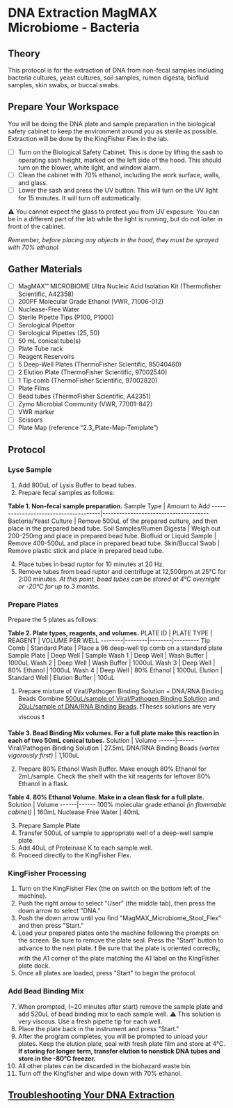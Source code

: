 # DNA Extraction MagMAX Microbiome - Bacteria

## Theory
This protocol is for the extraction of DNA from non-fecal samples including bacteria cultures, yeast cultures, soil samples, rumen digesta, biofluid samples, skin swabs, or buccal swabs. 

## Prepare Your Workspace
You will be doing the DNA plate and sample preparation in the biological safety cabinet to keep the environment around you as sterile as possible. Extraction will be done by the KingFisher Flex in the lab. 

- [ ] Turn on the Biological Safety Cabinet. This is done by lifting the sash to operating sash height, marked on the left side of the hood. This should turn on the blower, white light, and window alarm. 
- [ ] Clean the cabinet with 70% ethanol, including the work surface, walls, and glass.
- [ ] Lower the sash and press the UV button. This will turn on the UV light for 15 minutes. It will turn off automatically. 

⚠️ You cannot expect the glass to protect you from UV exposure. You can be in a different part of the lab while the light is running, but do not loiter in front of the cabinet.

*Remember, before placing any objects in the hood, they must be sprayed with 70% ethanol.*

## Gather Materials
- [ ] MagMAX™ MICROBIOME Ultra Nucleic Acid Isolation Kit (Thermofisher Scientific, A42358)
- [ ] 200PF Molecular Grade Ethanol (VWR, 71006-012)
- [ ] Nuclease-Free Water 
- [ ] Sterile Pipette Tips (P100, P1000)
- [ ] Serological Pipettor
- [ ] Serological Pipettes (25, 50)
- [ ] 50 mL conical tube(s)
- [ ] Plate Tube rack
- [ ] Reagent Reservoirs 
- [ ] 5 Deep-Well Plates (ThermoFisher Scientific, 95040460)
- [ ] 2 Elution Plate (ThermoFisher Scientific, 97002540)
- [ ] 1 Tip comb (ThermoFisher Scientific, 97002820)
- [ ] Plate Films 
- [ ] Bead tubes (ThermoFisher Scientific, A42351)
- [ ] Zymo Microbial Community (VWR, 77001-842)
- [ ] VWR marker
- [ ] Scissors
- [ ] Plate Map (reference “2.3_Plate-Map-Template”)

## Protocol 

### Lyse Sample 
1. Add 800uL of Lysis Buffer to bead tubes. 
2. Prepare fecal samples as follows: 

**Table 1. Non-fecal sample preparation.**
Sample Type | Amount to Add
--------------------------------------|--------------------------------------
Bacteria/Yeast Culture | Remove 500uL of the prepared culture, and then place in the prepared bead tube.
Soil Samples/Rumen Digesta | Weigh out 200-250mg and place in prepared bead tube.
Biofluid or Liquid Sample | Remove 400-500uL and place in prepared bead tube.
Skin/Buccal Swab | Remove plastic stick and place in prepared bead tube.

4. Place tubes in bead ruptor for 10 minutes at 20 Hz.
5. Remove tubes from bead ruptor and centrifuge at 12,500rpm at 25°C for 2:00 minutes. 
*At this point, bead tubes can be stored at 4°C overnight or -20°C for up to 3 months.*

### Prepare Plates

Prepare the 5 plates as follows: 

**Table 2. Plate types, reagents, and volumes.**
PLATE ID | PLATE TYPE | REAGENT | VOLUME PER WELL
--------|--------|--------|---------
Tip Comb | Standard Plate | Place a 96 deep-well tip comb on a standard plate
Sample Plate | Deep Well | Sample
Wash 1 | Deep Well | Wash Buffer | 1000uL
Wash 2 | Deep Well | Wash Buffer | 1000uL
Wash 3 | Deep Well | 80% Ethanol | 1000uL
Wash 4 | Deep Well | 80% Ethanol | 1000uL
Elution | Standard Well | Elution Buffer | 100uL

1. Prepare mixture of Viral/Pathogen Binding Solution + DNA/RNA Binding Beads
Combine <ins>500uL/sample of Viral/Pathogen Binding Solution</ins> and <ins>20uL/sample of DNA/RNA Binding Beads</ins>. 
❗Theses solutions are very viscous ❗

**Table 3. Bead Binding Mix volumes. For a full plate make this reaction in each of two 50mL conical tubes.**
Solution | Volume
------|------
Viral/Pathogen Binding Solution | 27.5mL
DNA/RNA Binding Beads *(vortex vigorously first)* | 1,100uL

2. Prepare 80% Ethanol Wash Buffer. Make enough 80% Ethanol for 2mL/sample. Check the shelf with the kit reagents for leftover 80% Ethanol in a flask. 

**Table 4. 80% Ethanol Volume. Make in a clean flask for a full plate.**
Solution | Volume
------|------
100% molecular grade ethanol *(in flammable cabinet)* | 160mL
Nuclease Free Water | 40mL

3. Prepare Sample Plate
4. Transfer 500uL of sample to appropriate well of a deep-well sample plate.
5. Add 40uL of Proteinase K to each sample well.
6. Proceed directly to the KingFisher Flex.

### KingFisher Processing

1. Turn on the KingFisher Flex (the on switch on the bottom left of the machine).
2. Push the right arrow to select "User" (the middle tab), then press the down arrow to select "DNA."
3. Push the down arrow until you find "MagMAX_Microbiome_Stool_Flex" and then press "Start."
4. Load your prepared plates onto the machine following the prompts on the screen. Be sure to remove the plate seal. Press the "Start" button to advance to the next plate. ❗ Be sure that the plate is oriented correctly, with the A1 corner of the plate matching the A1 label on the KingFisher plate dock. 
5. Once all plates are loaded, press "Start" to begin the protocol. 

### Add Bead Binding Mix

7. When prompted, (~20 minutes after start) remove the sample plate and add 520uL of bead binding mix to each sample well. ⚠️ This solution is very viscous. Use a fresh pipette tip for each well.
8. Place the plate back in the instrument and press "Start."
9. After the program completes, you will be prompted to unload your plates. Keep the elution plate, seal with fresh plate film and store at 4°C. **If storing for longer term, transfer elution to nonstick DNA tubes and store in the -80°C freezer.**
10. All other plates can be discarded in the biohazard waste bin. 
11. Turn off the Kingfisher and wipe down with 70% ethanol.

## [Troubleshooting Your DNA Extraction](https://github.com/gandalab/Protocols/blob/main/wetlab-protocols/troubleshooting/dna-extraction.md)
